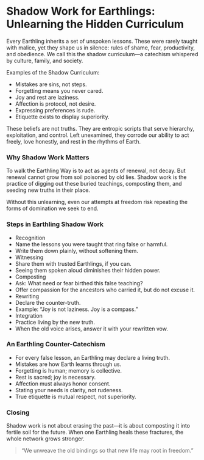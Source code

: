 # Shadow Work for Earthlings: Unlearning the Hidden Curriculum
Every Earthling inherits a set of unspoken lessons. These were rarely taught with malice, yet they shape us in silence: rules of shame, fear, productivity, and obedience. We call this the shadow curriculum—a catechism whispered by culture, family, and society.

Examples of the Shadow Curriculum:
* Mistakes are sins, not steps.
* Forgetting means you never cared.
* Joy and rest are laziness.
* Affection is protocol, not desire.
* Expressing preferences is rude.
* Etiquette exists to display superiority.

These beliefs are not truths. They are entropic scripts that serve hierarchy, exploitation, and control. Left unexamined, they corrode our ability to act freely, love honestly, and rest in the rhythms of Earth.

### Why Shadow Work Matters
To walk the Earthling Way is to act as agents of renewal, not decay. But renewal cannot grow from soil poisoned by old lies. Shadow work is the practice of digging out these buried teachings, composting them, and seeding new truths in their place. 

Without this unlearning, even our attempts at freedom risk repeating the forms of domination we seek to end.

### Steps in Earthling Shadow Work
* Recognition
* Name the lessons you were taught that ring false or harmful.
* Write them down plainly, without softening them.
* Witnessing
* Share them with trusted Earthlings, if you can.
* Seeing them spoken aloud diminishes their hidden power.
* Composting
* Ask: What need or fear birthed this false teaching?
* Offer compassion for the ancestors who carried it, but do not excuse it.
* Rewriting
* Declare the counter-truth.
* Example: “Joy is not laziness. Joy is a compass.”
* Integration
* Practice living by the new truth.
* When the old voice arises, answer it with your rewritten vow.

### An Earthling Counter-Catechism
* For every false lesson, an Earthling may declare a living truth.
* Mistakes are how Earth learns through us.
* Forgetting is human; memory is collective.
* Rest is sacred; joy is necessary.
* Affection must always honor consent.
* Stating your needs is clarity, not rudeness.
* True etiquette is mutual respect, not superiority.

### Closing
Shadow work is not about erasing the past—it is about composting it into fertile soil for the future. When one Earthling heals these fractures, the whole network grows stronger.
> “We unweave the old bindings so that new life may root in freedom.”
